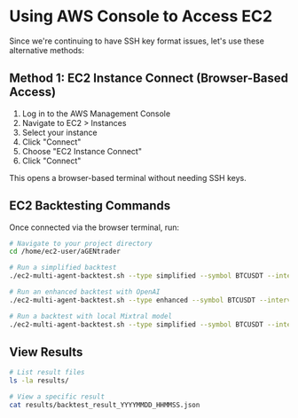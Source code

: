 # Using AWS Console to Access EC2

Since we're continuing to have SSH key format issues, let's use these alternative methods:

## Method 1: EC2 Instance Connect (Browser-Based Access)

1. Log in to the AWS Management Console
2. Navigate to EC2 > Instances
3. Select your instance
4. Click "Connect"
5. Choose "EC2 Instance Connect"
6. Click "Connect"

This opens a browser-based terminal without needing SSH keys.

## EC2 Backtesting Commands

Once connected via the browser terminal, run:

```bash
# Navigate to your project directory
cd /home/ec2-user/aGENtrader

# Run a simplified backtest
./ec2-multi-agent-backtest.sh --type simplified --symbol BTCUSDT --interval 1h --start_date 2025-03-01 --end_date 2025-04-01 --position_size 50

# Run an enhanced backtest with OpenAI
./ec2-multi-agent-backtest.sh --type enhanced --symbol BTCUSDT --interval 4h --start_date 2025-03-01 --end_date 2025-04-01 --balance 10000 --risk 0.02 --decision_interval 2 --min_confidence 75

# Run a backtest with local Mixtral model
./ec2-multi-agent-backtest.sh --type simplified --symbol BTCUSDT --interval 1h --local-llm
```

## View Results

```bash
# List result files
ls -la results/

# View a specific result
cat results/backtest_result_YYYYMMDD_HHMMSS.json
```

